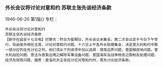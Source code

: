 ### 外长会议将讨论对意和约  苏联主张先谈经济条款

1946-06-20
第1版()
专栏：

    外长会议将讨论对意和约
    苏联主张先谈经济条款
    【新华社延安十七日电】巴黎讯：昨日为星期日，外长会议未集会。第二次会议定于今日下午举行，将由英外相任主席，讨论对意和约问题。十六日上午各外长助理集会，决定意大利和约中那一部分应列在先讨论之列，他们须从下列读项中加以选择：意南边界问题，意国殖民地问题。意大利战犯问题，意法与意南边境之解除军事设备问题，意国海军及战争物资之限制及处理问题，经济及财政问题，据悉：莫洛托夫主张在讨论对意和约时，首先讨论经济条款。

